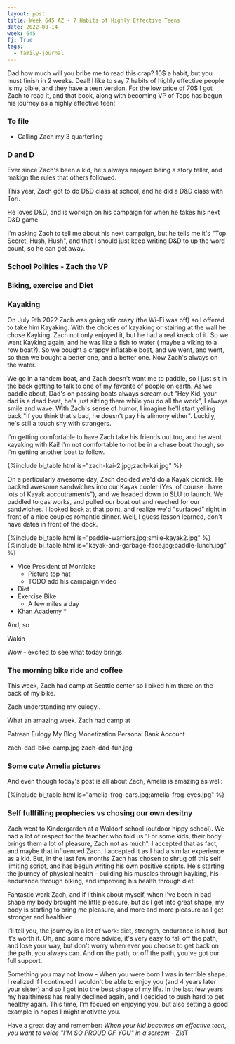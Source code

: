 ```yaml
---
layout: post
title: Week 645 AZ - 7 Habits of Highly Effective Teens
date: 2022-08-14
week: 645
fj: True
tags:
  - family-journal
---
```


Dad how much will you bribe me to read this crap? 10\$ a habit, but you must finish in 2 weeks. Deal! I like to say 7 habits of highly effective people is my bible, and they have a teen version. For the low price of 70\$ I got Zach to read it, and that book, along with becoming VP of Tops has begun his journey as a highly effective teen!

### To file

- Calling Zach my 3 quarterling

### D and D

Ever since Zach's been a kid, he's always enjoyed being a story teller, and makign the rules that others followed.

This year, Zach got to do D&D class at school, and he did a D&D class with Tori.

He loves D&D, and is workign on his campaign for when he takes his next D&D game.

I'm asking Zach to tell me about his next campaign, but he tells me it's "Top Secret, Hush, Hush", and that I should just keep writing D&D to up the word count, so he can get away.

### School Politics - Zach the VP

### Biking, exercise and Diet

### Kayaking

On July 9th 2022 Zach was going stir crazy (the Wi-Fi was off) so I offered to take him Kayaking. With the choices of kayaking or stairing at the wall he chose Kayking. Zach not only enjoyed it, but he had a real knack of it. So we went Kayking again, and he was like a fish to water ( maybe a viking to a row boat?). So we bought a crappy inflatable boat, and we went, and went, so then we bought a better one, and a better one. Now Zach's always on the water.

We go in a tandem boat, and Zach doesn't want me to paddle, so I just sit in the back getting to talk to one of my favorite of people on earth. As we paddle about, Dad's on passing boats always scream out "Hey Kid, your dad is a dead beat, he's just sitting there while you do all the work", I always smile and wave. With Zach's sense of humor, I imagine he'll start yelling back "If you think that's bad, he doesn't pay his alimony either". Luckily, he's still a touch shy with strangers.

I'm getting comfortable to have Zach take his friends out too, and he went kayaking with Kai! I'm not comfortable to not be in a chase boat though, so I'm getting another boat to follow.

{%include bi_table.html is="zach-kai-2.jpg;zach-kai.jpg" %}

On a particularly awesome day, Zach decided we'd do a Kayak picnick. He packed awesome sandwiches into our Kayak cooler (Yes, of course i have lots of Kayak accoutraments"), and we headed down to SLU to launch. We paddled to gas works, and pulled our boat out and reached for our sandwiches. I looked back at that point, and realize we'd "surfaced" right in front of a nice couples romantic dinner. Well, I guess lesson learned, don't have dates in front of the dock.

{%include bi_table.html is="paddle-warriors.jpg;smile-kayak2.jpg" %}
{%include bi_table.html is="kayak-and-garbage-face.jpg;paddle-lunch.jpg" %}

- Vice President of Montlake
  - Picture top hat
  - TODO add his campaign video
- Diet
- Exercise Bike
  - A few miles a day
- Khan Academy \*

And, so

Wakin

Wow - excited to see what today brings.

### The morning bike ride and coffee

This week, Zach had camp at Seattle center so I biked him there on the back of my bike.

Zach understanding my eulogy..

What an amazing week. Zach had camp at

Patrean
Eulogy
My Blog
Monetization
Personal Bank Account

zach-dad-bike-camp.jpg
zach-dad-fun.jpg

### Some cute Amelia pictures

And even though today's post is all about Zach, Amelia is amazing as well:

{%include bi_table.html is="amelia-frog-ears.jpg;amelia-frog-eyes.jpg" %}

### Self fullfilling prophecies vs chosing our own desitny

Zach went to Kindergarden at a Waldorf school (outdoor hippy school). We had a lot of respect for the teacher who told us "For some kids, their body brings them a lot of pleasure, Zach not as much". I accepted that as fact, and maybe that influenced Zach. I accepted it as I had a similar experience as a kid. But, in the last few months Zach has chosen to shrug off this self limiting script, and has begun writing his own positive scripts. He's starting the journey of physical health - building his muscles through kayking, his endurance through biking, and improving his health through diet.

Fantastic work Zach, and if I think about myself, when I've been in bad shape my body brought me little pleasure, but as I get into great shape, my body is starting to bring me pleasure, and more and more pleasure as I get stronger and healthier.

I'll tell you, the journey is a lot of work: diet, strength, endurance is hard, but it's worth it. Oh, and some more advice, it's very easy to fall off the path, and lose your way, but don't worry when ever you choose to get back on the path, you always can. And on the path, or off the path, you've got our full support.

Something you may not know - When you were born I was in terrible shape. I realized if I continued I wouldn't be able to enjoy you (and 4 years later your sister) and so I got into the best shape of my life. In the last few years my healthiness has really declined again, and I decided to push hard to get healthy again. This time, I'm focued on enjoying you, but also setting a good example in hopes I might motivate you.

Have a great day and remember: _When your kid becomes an effective teen, you want to voice "I'M SO PROUD OF YOU" in a scream_ - ZiaT
